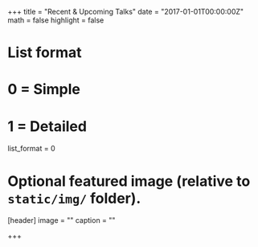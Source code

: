+++
title = "Recent & Upcoming Talks"
date = "2017-01-01T00:00:00Z"
math = false
highlight = false

# List format
#   0 = Simple
#   1 = Detailed
list_format = 0

# Optional featured image (relative to `static/img/` folder).
[header]
image = ""
caption = ""

+++

